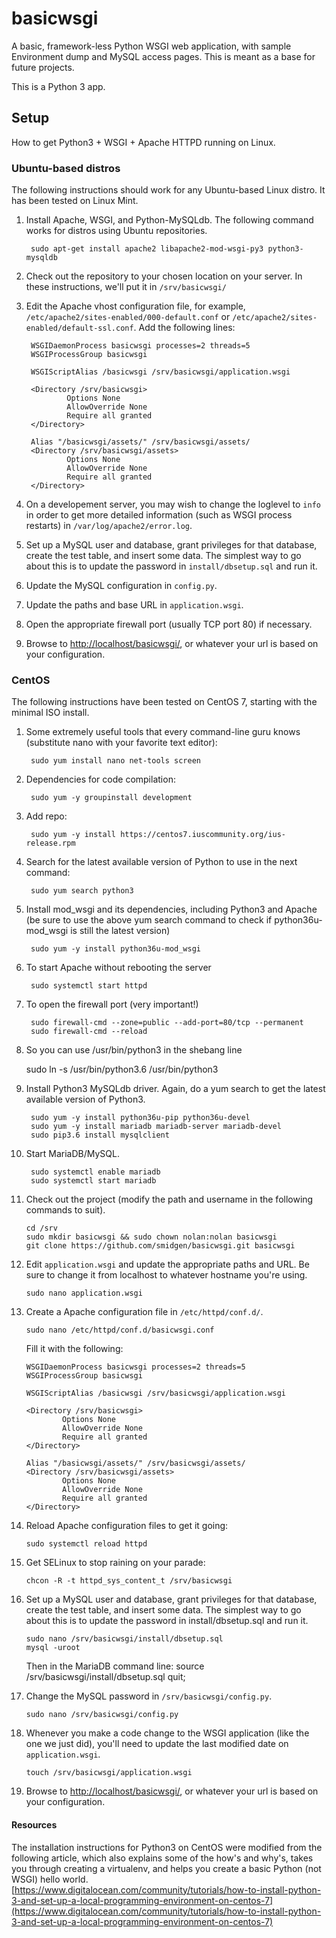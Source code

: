 # basicwsgi
A basic, framework-less Python WSGI web application, with sample Environment dump and MySQL access pages. This is meant as a base for future projects.

This is a Python 3 app.

## Setup
How to get Python3 + WSGI + Apache HTTPD running on Linux.

### Ubuntu-based distros
The following instructions should work for any Ubuntu-based Linux distro. It has been tested on Linux Mint.

1. Install Apache, WSGI, and Python-MySQLdb. The following command works for distros using Ubuntu repositories.

        sudo apt-get install apache2 libapache2-mod-wsgi-py3 python3-mysqldb

2. Check out the repository to your chosen location on your server. In these instructions, we'll put it in <code>/srv/basicwsgi/</code>

3. Edit the Apache vhost configuration file, for example, <code>/etc/apache2/sites-enabled/000-default.conf</code> or <code>/etc/apache2/sites-enabled/default-ssl.conf</code>. Add the following lines:

        WSGIDaemonProcess basicwsgi processes=2 threads=5
        WSGIProcessGroup basicwsgi

        WSGIScriptAlias /basicwsgi /srv/basicwsgi/application.wsgi

        <Directory /srv/basicwsgi>
                Options None
                AllowOverride None
                Require all granted
        </Directory>

        Alias "/basicwsgi/assets/" /srv/basicwsgi/assets/
        <Directory /srv/basicwsgi/assets>
                Options None
                AllowOverride None
                Require all granted
        </Directory>

4. On a developement server, you may wish to change the loglevel to <code>info</code> in order to get more detailed information (such as WSGI process restarts) in <code>/var/log/apache2/error.log</code>.

5. Set up a MySQL user and database, grant privileges for that database, create the test table, and insert some data. The simplest way to go about this is to update the password in <code>install/dbsetup.sql</code> and run it.

6. Update the MySQL configuration in <code>config.py</code>.

7. Update the paths and base URL in <code>application.wsgi</code>.

8. Open the appropriate firewall port (usually TCP port 80) if necessary.

9. Browse to [http://localhost/basicwsgi/](http://localhost/basicwsgi/), or whatever your url is based on your configuration.

### CentOS
The following instructions have been tested on CentOS 7, starting with the minimal ISO install.

1. Some extremely useful tools that every command-line guru knows (substitute nano with your favorite text editor):

        sudo yum install nano net-tools screen

2. Dependencies for code compilation:

        sudo yum -y groupinstall development
2. Add repo:

        sudo yum -y install https://centos7.iuscommunity.org/ius-release.rpm
3. Search for the latest available version of Python to use in the next command:

        sudo yum search python3
4. Install mod_wsgi and its dependencies, including Python3 and Apache
    (be sure to use the above yum search command to check if
    python36u-mod_wsgi is still the latest version)

        sudo yum -y install python36u-mod_wsgi

5. To start Apache without rebooting the server

        sudo systemctl start httpd

6. To open the firewall port (very important!)

        sudo firewall-cmd --zone=public --add-port=80/tcp --permanent
        sudo firewall-cmd --reload

7. So you can use /usr/bin/python3 in the shebang line

    sudo ln -s /usr/bin/python3.6 /usr/bin/python3

8. Install Python3 MySQLdb driver.
    Again, do a yum search to get the latest available version of Python3.

        sudo yum -y install python36u-pip python36u-devel
        sudo yum -y install mariadb mariadb-server mariadb-devel
        sudo pip3.6 install mysqlclient
9. Start MariaDB/MySQL.

        sudo systemctl enable mariadb
        sudo systemctl start mariadb
10. Check out the project (modify the path and username in the following commands to suit).

        cd /srv
        sudo mkdir basicwsgi && sudo chown nolan:nolan basicwsgi
        git clone https://github.com/smidgen/basicwsgi.git basicwsgi

11. Edit <code>application.wsgi</code> and update the appropriate paths and URL. Be sure to change it from localhost to whatever hostname you're using.

        sudo nano application.wsgi

12. Create a Apache configuration file in <code>/etc/httpd/conf.d/</code>.

        sudo nano /etc/httpd/conf.d/basicwsgi.conf
    Fill it with the following:

        WSGIDaemonProcess basicwsgi processes=2 threads=5
        WSGIProcessGroup basicwsgi

        WSGIScriptAlias /basicwsgi /srv/basicwsgi/application.wsgi

        <Directory /srv/basicwsgi>
                Options None
                AllowOverride None
                Require all granted
        </Directory>

        Alias "/basicwsgi/assets/" /srv/basicwsgi/assets/
        <Directory /srv/basicwsgi/assets>
                Options None
                AllowOverride None
                Require all granted
        </Directory>

13. Reload Apache configuration files to get it going:

        sudo systemctl reload httpd
14. Get SELinux to stop raining on your parade:

        chcon -R -t httpd_sys_content_t /srv/basicwsgi
15. Set up a MySQL user and database, grant privileges for that database, create the test table, and insert some data. The simplest way to go about this is to update the password in install/dbsetup.sql and run it.

        sudo nano /srv/basicwsgi/install/dbsetup.sql
        mysql -uroot

    Then in the MariaDB command line:
        source /srv/basicwsgi/install/dbsetup.sql
        quit;

16. Change the MySQL password in <code>/srv/basicwsgi/config.py</code>.

        sudo nano /srv/basicwsgi/config.py

17. Whenever you make a code change to the WSGI application (like the one we just did), you'll need to update the last modified date on <code>application.wsgi</code>.

        touch /srv/basicwsgi/application.wsgi

18. Browse to [http://localhost/basicwsgi/](http://localhost/basicwsgi/), or whatever your url is based on your configuration.

#### Resources
The installation instructions for Python3 on CentOS were modified from the following article, which also explains some of the how's and why's, takes you through creating a virtualenv, and helps you create a basic Python (not WSGI) hello world.
[https://www.digitalocean.com/community/tutorials/how-to-install-python-3-and-set-up-a-local-programming-environment-on-centos-7](https://www.digitalocean.com/community/tutorials/how-to-install-python-3-and-set-up-a-local-programming-environment-on-centos-7)
